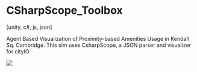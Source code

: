 # CSharpScope_Toolbox
[unity, c#, js, json]

Agent Based Visualization of Proximity-based Amenities Usage in Kendall Sq. Cambridge.
This sim uses CsharpScope, a JSON parser and visualizer for cityIO.  


![](https://github.com/RELNO/KendallAgents/raw/master/ABVgif.gif)

